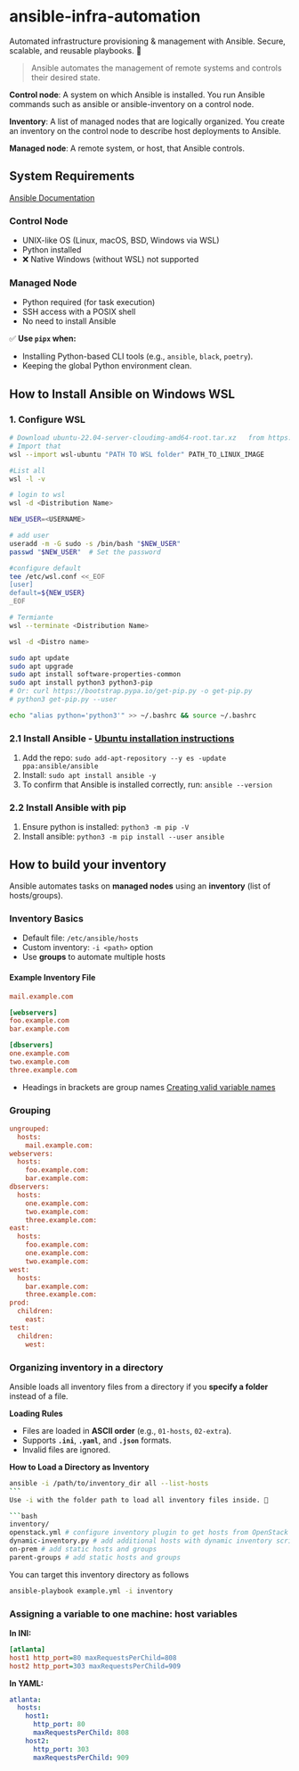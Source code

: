# ansible-infra-automation

Automated infrastructure provisioning &amp; management with Ansible. Secure, scalable, and reusable playbooks. 🚀

> Ansible automates the management of remote systems and controls their desired state.

**Control node**: A system on which Ansible is installed. You run Ansible commands such as ansible or ansible-inventory on a control node.

**Inventory**: A list of managed nodes that are logically organized. You create an inventory on the control node to describe host deployments to Ansible.

**Managed node**: A remote system, or host, that Ansible controls.

## System Requirements

[Ansible Documentation](https://docs.ansible.com/ansible/latest/installation_guide/intro_installation.html#control-node-requirements)

### Control Node

- UNIX-like OS (Linux, macOS, BSD, Windows via WSL)
- Python installed
- ❌ Native Windows (without WSL) not supported

### Managed Node

- Python required (for task execution)
- SSH access with a POSIX shell
- No need to install Ansible

✅ **Use `pipx` when:**

- Installing Python-based CLI tools (e.g., `ansible`, `black`, `poetry`).
- Keeping the global Python environment clean.

## **How to Install Ansible on Windows WSL**

### 1. Configure WSL

```bash
# Download ubuntu-22.04-server-cloudimg-amd64-root.tar.xz   from https://cloud-images.ubuntu.com/releases/22.04/release/
# Import that
wsl --import wsl-ubuntu "PATH TO WSL folder" PATH_TO_LINUX_IMAGE

#List all
wsl -l -v

# login to wsl
wsl -d <Distribution Name>

NEW_USER=<USERNAME>

# add user
useradd -m -G sudo -s /bin/bash "$NEW_USER"
passwd "$NEW_USER"  # Set the password

#configure default
tee /etc/wsl.conf <<_EOF
[user]
default=${NEW_USER}
_EOF

# Termiante
wsl --terminate <Distribution Name>

wsl -d <Distro name>

sudo apt update
sudo apt upgrade
sudo apt install software-properties-common
sudo apt install python3 python3-pip
# Or: curl https://bootstrap.pypa.io/get-pip.py -o get-pip.py
# python3 get-pip.py --user

echo "alias python='python3'" >> ~/.bashrc && source ~/.bashrc
```

### 2.1 Install Ansible - [Ubuntu installation instructions](https://docs.ansible.com/ansible/latest/installation_guide/installation_distros.html#installing-ansible-on-ubuntu)

1. Add the repo: `sudo add-apt-repository --y
es -update ppa:ansible/ansible`
2. Install: `sudo apt install ansible -y`
3. To confirm that Ansible is installed correctly, run: `ansible --version`

### 2.2 Install Ansible with pip

1. Ensure python is installed: `python3 -m pip -V`
2. Install ansible: `python3 -m pip install --user ansible`

## **How to build your inventory**

Ansible automates tasks on **managed nodes** using an **inventory** (list of hosts/groups).

### **Inventory Basics**

- Default file: `/etc/ansible/hosts`
- Custom inventory: `-i <path>` option
- Use **groups** to automate multiple hosts

#### **Example Inventory File**

```ini
mail.example.com

[webservers]
foo.example.com
bar.example.com

[dbservers]
one.example.com
two.example.com
three.example.com
```

- Headings in brackets are group names [Creating valid variable names](https://docs.ansible.com/ansible/latest/playbook_guide/playbooks_variables.html#creating-valid-variable-names)

### Grouping

```ini
ungrouped:
  hosts:
    mail.example.com:
webservers:
  hosts:
    foo.example.com:
    bar.example.com:
dbservers:
  hosts:
    one.example.com:
    two.example.com:
    three.example.com:
east:
  hosts:
    foo.example.com:
    one.example.com:
    two.example.com:
west:
  hosts:
    bar.example.com:
    three.example.com:
prod:
  children:
    east:
test:
  children:
    west:
```

### Organizing inventory in a directory

Ansible loads all inventory files from a directory if you **specify a folder** instead of a file.

**Loading Rules**

- Files are loaded in **ASCII order** (e.g., `01-hosts`, `02-extra`).
- Supports **`.ini`**, **`.yaml`**, and **`.json`** formats.
- Invalid files are ignored.

**How to Load a Directory as Inventory**

````bash
ansible -i /path/to/inventory_dir all --list-hosts
```
Use -i with the folder path to load all inventory files inside. 🚀

```bash
inventory/
openstack.yml # configure inventory plugin to get hosts from OpenStack cloud
dynamic-inventory.py # add additional hosts with dynamic inventory script
on-prem # add static hosts and groups
parent-groups # add static hosts and groups
````

You can target this inventory directory as follows

```bash
ansible-playbook example.yml -i inventory
```

### Assigning a variable to one machine: host variables

**In INI:**

```ini
[atlanta]
host1 http_port=80 maxRequestsPerChild=808
host2 http_port=303 maxRequestsPerChild=909
```

**In YAML:**

```yaml
atlanta:
  hosts:
    host1:
      http_port: 80
      maxRequestsPerChild: 808
    host2:
      http_port: 303
      maxRequestsPerChild: 909
```
